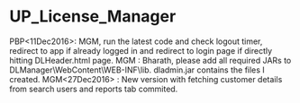 # UP_License_Manager
PBP<11Dec2016>: MGM, run the latest code and check logout timer, redirect to app if already logged in and redirect to login page if directly hitting DLHeader.html page.
MGM : Bharath, please add all required JARs to DLManager\WebContent\WEB-INF\lib. dladmin.jar contains the files I created.
MGM<27Dec2016> : New version with fetching customer details from search users and reports tab commited.
